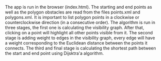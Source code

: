 The app is run in the browser (index.html). The starting and end points as well as the polygon obstacles are read from the files  points.xml and polygons.xml. It is important to list polygon points in a clockwise or counterclockwise direction (in a consecutive order). The algorithm is run in three stages, the first one is calculating the visibility graph. After that, clicking on a point will highlight all other points visible from it. The second stage is adding weight to edges in the visibility graph, every edge will have a weight corresponding to the Euclidean distance between the points it connects. The third and final stage is calculating the shortest path between the start and end point using Dijsktra'a algorithm.
